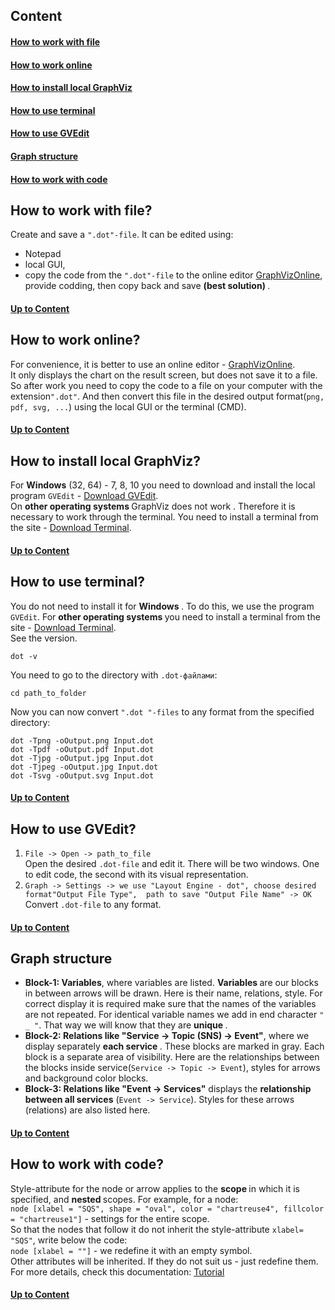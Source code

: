 ## Content
#### [How to work with file ](#user-content-how-to-work-with-file)
#### [How to work online ](#user-content-how-to-work-online)
#### [How to install local GraphViz ](#user-content-how-to-install-local-graphviz)
#### [How to use terminal ](#user-content-how-to-use-terminal)
#### [How to use GVEdit ](#user-content-how-to-use-gvedit)
#### [Graph structure ](#user-content-graph-structure)
#### [How to work with code ](#user-content-how-to-work-with-code)

## How to work with file?
 Create and save a `".dot"-file`. It can be edited using:
   - Notepad
   - local GUI,
   - copy the code from the `".dot"-file` to the online editor
 [GraphVizOnline](https://dreampuf.github.io/GraphvizOnline/), provide codding, then copy back 
 and save <b> (best solution) </b>.
 #### [Up to Content ](#user-content-content)

## How to work online?
   For convenience, it is better to use an online editor -
[GraphVizOnline](https://dreampuf.github.io/GraphvizOnline/).	
It only displays the chart on the result screen, but does not save it to a file. So after work
you need to copy the code to a file on your computer with the extension`".dot"`. And then convert this 
file in the desired output format(`png, pdf, svg, ...`) using the local GUI or the terminal (CMD).
 #### [Up to Content ](#user-content-content)

## How to install local GraphViz?
For <b>Windows</b> (32, 64) - 7, 8, 10 you need to download and install the local program `GVEdit` -
[Download GVEdit](https://www.softsalad.ru/software/razrabotka-po/instrumenty/graphviz).  
On <b> other operating systems </b> GraphViz does not work . Therefore it is necessary to work through 
the terminal. You need to install a terminal from the site -
[Download Terminal](https://graphviz.org/download/).
 #### [Up to Content ](#user-content-content)

## How to use terminal?
You do not need to install it for <b> Windows </b>. To do this, we use the program `GVEdit`.
For <b> other operating systems </b> you need to install a terminal from the site -
[Download Terminal](https://graphviz.org/download/).  
See the version.
```
dot -v
```
You need to go to the directory with `.dot-файлами`:
```
cd path_to_folder
```
Now you can now convert `".dot "-files` to any format from the specified directory:
```
dot -Tpng -oOutput.png Input.dot
dot -Tpdf -oOutput.pdf Input.dot
dot -Tjpg -oOutput.jpg Input.dot
dot -Tjpeg -oOutput.jpg Input.dot
dot -Tsvg -oOutput.svg Input.dot
```
 #### [Up to Content ](#user-content-content)

## How to use GVEdit?
1. `File -> Open -> path_to_file`  
Open the desired `.dot-file` and edit it. There will be two windows. One to edit
code, the second with its visual representation.
2. `Graph -> Settings -> we use "Layout Engine - dot", choose desired format"Output File Type", 
path to save "Output File Name" -> OK`  
Convert `.dot-file` to any format.
  #### [Up to Content ](#user-content-content)

 ## Graph structure
- **Block-1: Variables**, where variables are listed. <b> Variables </b> are our blocks in between 
arrows will be drawn. Here is their name, relations, style. For correct display it is required
make sure that the names of the variables are not repeated. For identical variable names we add in
end character `" _ "`. That way we will know that they are <b> unique </b>.
- **Block-2: Relations like "Service -> Topic (SNS) -> Event"**, where we display separately
<b> each service </b>. These blocks are marked in gray. Each block is a separate area of visibility.
Here are the relationships between the blocks inside service(`Service -> Topic -> Event`), 
styles for arrows and background color blocks.
- **Block-3: Relations like "Event -> Services"** displays the <b>relationship between all services</b>
 (`Event -> Service`). Styles for these arrows (relations) are also listed here.
 #### [Up to Content ](#user-content-content)

## How to work with code?
Style-attribute for the node or arrow applies to the <b> scope </b> in which it is specified,
and <b> nested </b> scopes. For example, for a node:   
`node [xlabel = "SQS", shape = "oval", color = "chartreuse4", fillcolor = "chartreuse1"]` -
 settings for the entire scope.  
So that the nodes that follow it do not inherit the style-attribute `xlabel= "SQS"`, write below the code:  
`node [xlabel = ""]` - we redefine it with an empty symbol.  
Other attributes will be inherited. If they do not suit us - just redefine them.  
For more details, check this documentation:
[Tutorial](https://rich-iannone.github.io/DiagrammeR/graphviz_and_mermaid.html#colors)
 #### [Up to Content ](#user-content-content)
